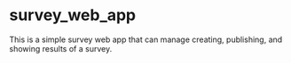 # survey_web_app
 This is a simple survey web app that can manage creating, publishing, and showing results of a survey.
